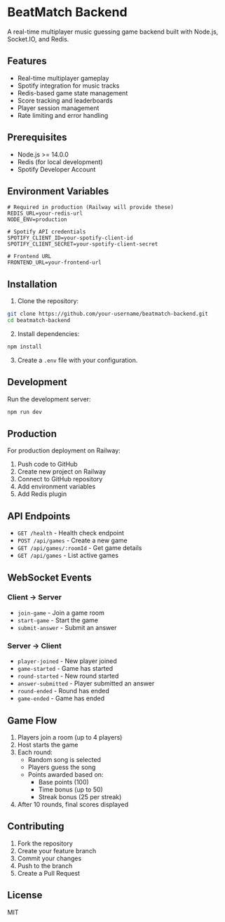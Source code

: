 # BeatMatch Backend

A real-time multiplayer music guessing game backend built with Node.js, Socket.IO, and Redis.

## Features

- Real-time multiplayer gameplay
- Spotify integration for music tracks
- Redis-based game state management
- Score tracking and leaderboards
- Player session management
- Rate limiting and error handling

## Prerequisites

- Node.js >= 14.0.0
- Redis (for local development)
- Spotify Developer Account

## Environment Variables

```env
# Required in production (Railway will provide these)
REDIS_URL=your-redis-url
NODE_ENV=production

# Spotify API credentials
SPOTIFY_CLIENT_ID=your-spotify-client-id
SPOTIFY_CLIENT_SECRET=your-spotify-client-secret

# Frontend URL
FRONTEND_URL=your-frontend-url
```

## Installation

1. Clone the repository:
```bash
git clone https://github.com/your-username/beatmatch-backend.git
cd beatmatch-backend
```

2. Install dependencies:
```bash
npm install
```

3. Create a `.env` file with your configuration.

## Development

Run the development server:
```bash
npm run dev
```

## Production

For production deployment on Railway:

1. Push code to GitHub
2. Create new project on Railway
3. Connect to GitHub repository
4. Add environment variables
5. Add Redis plugin

## API Endpoints

- `GET /health` - Health check endpoint
- `POST /api/games` - Create a new game
- `GET /api/games/:roomId` - Get game details
- `GET /api/games` - List active games

## WebSocket Events

### Client -> Server
- `join-game` - Join a game room
- `start-game` - Start the game
- `submit-answer` - Submit an answer

### Server -> Client
- `player-joined` - New player joined
- `game-started` - Game has started
- `round-started` - New round started
- `answer-submitted` - Player submitted an answer
- `round-ended` - Round has ended
- `game-ended` - Game has ended

## Game Flow

1. Players join a room (up to 4 players)
2. Host starts the game
3. Each round:
   - Random song is selected
   - Players guess the song
   - Points awarded based on:
     - Base points (100)
     - Time bonus (up to 50)
     - Streak bonus (25 per streak)
4. After 10 rounds, final scores displayed

## Contributing

1. Fork the repository
2. Create your feature branch
3. Commit your changes
4. Push to the branch
5. Create a Pull Request

## License

MIT 
